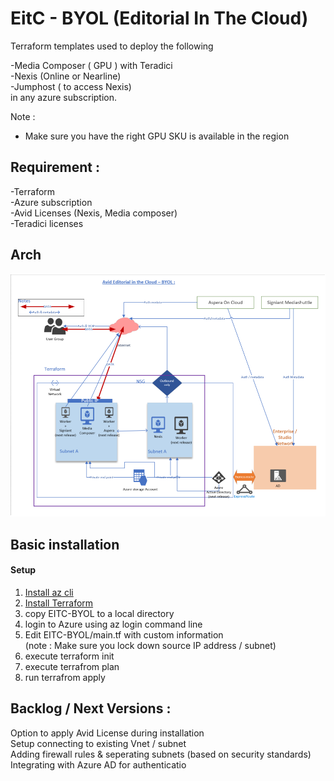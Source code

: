# EitC - BYOL (Editorial In The Cloud)

Terraform templates used to deploy the following 

-Media Composer ( GPU ) with Teradici  
-Nexis (Online or Nearline)  
-Jumphost ( to access Nexis)  
in any azure subscription.  

Note : 
* Make sure you have the right GPU SKU is available in the region  

## Requirement : 

-Terraform  
-Azure subscription   
-Avid Licenses (Nexis, Media composer)  
-Teradici licenses   

## Arch
![current + Next Version](./Arch.png)



## Basic installation 

#### Setup 
1. [Install az cli](https://docs.microsoft.com/en-us/cli/azure/install-azure-cli?view=azure-cli-latest)    
2. [Install Terraform](https://www.terraform.io/downloads.html)  
3. copy EITC-BYOL to a local directory   
4. login to Azure using az login command line   
5. Edit  EITC-BYOL/main.tf with custom information   
(note : Make sure you lock down source IP address / subnet)   
6. execute terraform init  
7. execute terrafrom plan   
8. run terrafrom apply   



## Backlog / Next Versions :
Option to apply Avid License during installation   
Setup connecting to existing Vnet / subnet  
Adding firewall rules & seperating subnets (based on security standards)  
Integrating with Azure AD for authenticatio
